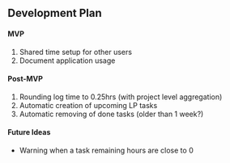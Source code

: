 ## Development Plan

#### MVP

1. Shared time setup for other users
1. Document application usage


#### Post-MVP

1. Rounding log time to 0.25hrs (with project level aggregation)
1. Automatic creation of upcoming LP tasks
1. Automatic removing of done tasks (older than 1 week?)


#### Future Ideas

- Warning when a task remaining hours are close to 0

